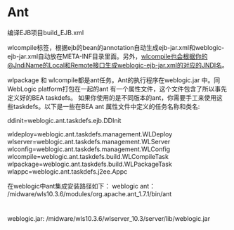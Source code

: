 # Ant

编译EJB项目build_EJB.xml


wlcompile标签，根据ejb的bean的annotation自动生成ejb-jar.xml和weblogic-ejb-jar.xml自动放在META-INF目录里面。另外，wlcompile也会根据你的@JndiName的Local和Remote接口生成weblogic-ejb-jar.xml的对应的JNDI名。


wlpackage 和 wlcompile都是ant任务。Ant的执行程序在weblogic.jar 中。同WebLogic platform打包在一起的ant 有一个属性文件，这个文件包含了所以事先定义好的BEA taskdefs。
如果你使用的是不同版本的ant，你需要手工来使用这些taskdefs。以下是一些在BEA ant 属性文件中定义的任务名称和类名:

ddinit=weblogic.ant.taskdefs.ejb.DDInit

wldeploy=weblogic.ant.taskdefs.management.WLDeploy
wlserver=weblogic.ant.taskdefs.management.WLServer
wlconfig=weblogic.ant.taskdefs.management.WLConfig
wlcompile=weblogic.ant.taskdefs.build.WLCompileTask
wlpackage=weblogic.ant.taskdefs.build.WLPackageTask
wlappc=weblogic.ant.taskdefs.j2ee.Appc



在weblogic中ant集成安装路径如下：
weblogic ant：
/midware/wls10.3.6/modules/org.apache.ant_1.7.1/bin/ant
#
weblogic.jar:
/midware/wls10.3.6/wlserver_10.3/server/lib/weblogic.jar

